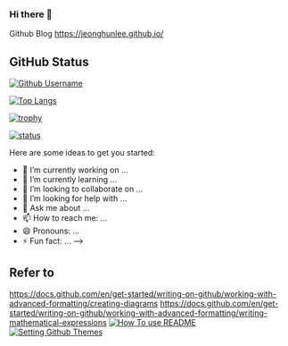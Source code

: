 ### Hi there 👋

Github Blog 
https://jeonghunlee.github.io/


## GitHub Status


[![Github Username](https://github-readme-stats.vercel.app/api?username=JeonghunLee)](https://github.com/JeonghunLee)

[![Top Langs](https://github-readme-stats.vercel.app/api/top-langs/?username=JeonghunLee&layout=compact&hide=Visual%20Basic)](https://github.com/JeonghunLee)

[![trophy](https://github-profile-trophy.vercel.app/?username=JeonghunLee&theme=dark&row=1&column=5)](https://github.com/JeonghunLee)  

[![status](https://github-readme-streak-stats.herokuapp.com/?user=JeonghunLee)](https://github.com/JeonghunLee)


Here are some ideas to get you started:

- 🔭 I’m currently working on ...
- 🌱 I’m currently learning ...
- 👯 I’m looking to collaborate on ...
- 🤔 I’m looking for help with ...
- 💬 Ask me about ...
- 📫 How to reach me: ...
- 😄 Pronouns: ...
- ⚡ Fun fact: ...
-->



## Refer to
  https://docs.github.com/en/get-started/writing-on-github/working-with-advanced-formatting/creating-diagrams
  https://docs.github.com/en/get-started/writing-on-github/working-with-advanced-formatting/writing-mathematical-expressions
[![How To use README](https://github.com/JeonghunLee/JeonghunLee.github.io)](https://github.com/JeonghunLee/JeonghunLee.github.io) 
[![Setting Github Themes](https://github.com/anuraghazra/github-readme-stats)](https://github.com/anuraghazra/github-readme-stats)
  
